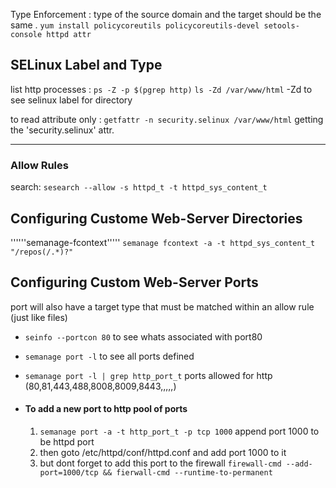 
Type Enforcement : type of the source domain and the target should be the same .
`yum install policycoreutils policycoreutils-devel setools-console httpd attr`
## SELinux Label and Type

list http processes : `ps -Z -p $(pgrep http)`
`ls -Zd /var/www/html` -Zd to see selinux label for directory

to read attribute only : `getfattr -n security.selinux /var/www/html` getting the 'security.selinux' attr.
_____________
### Allow Rules
search:  `sesearch --allow -s httpd_t -t httpd_sys_content_t`


## Configuring Custome Web-Server Directories
''''''semanage-fcontext'''''
`semanage fcontext -a -t httpd_sys_content_t "/repos(/.*)?"` 

## Configuring Custom Web-Server Ports
port will also have a target type that must be matched within an allow rule (just like files)

- `seinfo --portcon 80` to see whats associated with port80
- `semanage port -l` to see all ports defined 
- `semanage port -l | grep http_port_t` ports allowed for http (80,81,443,488,8008,8009,8443,,,,,)

- #### To add a new port to http pool of ports
    1.  `semanage port -a -t http_port_t -p tcp 1000` append port 1000 to be httpd port
	2. then goto /etc/httpd/conf/httpd.conf and add port 1000 to it
	3. but dont forget to add this port to the firewall `firewall-cmd --add-port=1000/tcp && fierwall-cmd --runtime-to-permanent`






